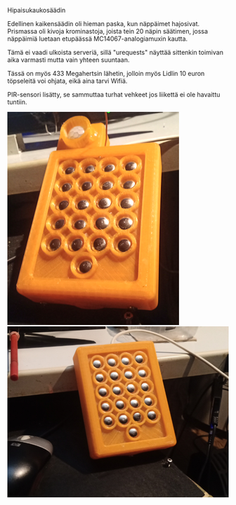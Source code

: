 Hipaisukaukosäädin

Edellinen kaikensäädin oli hieman paska, kun näppäimet hajosivat. Prismassa oli
kivoja krominastoja, joista tein 20 näpin säätimen, jossa näppäimiä luetaan etupäässä MC14067-analogiamuxin
kautta.

Tämä ei vaadi ulkoista serveriä, sillä "urequests" näyttää sittenkin toimivan aika varmasti mutta vain yhteen suuntaan.

Tässä on myös 433 Megahertsin lähetin, jolloin myös Lidlin 10 euron töpseleitä voi ohjata, eikä aina tarvi Wifiä.

PIR-sensori lisätty, se sammuttaa turhat vehkeet jos liikettä ei ole havaittu tuntiin.

<img src=napi2.png>
<img src=nappis.png>

